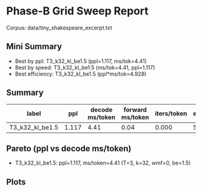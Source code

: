 # Phase-B Grid Sweep Report

Corpus: data/tiny_shakespeare_excerpt.txt

## Mini Summary

- Best by ppl: T3_k32_kl_be1.5 (ppl=1.117, ms/tok=4.41)
- Best by speed: T3_k32_kl_be1.5 (ms/tok=4.41, ppl=1.117)
- Best efficiency: T3_k32_kl_be1.5 (ppl*ms/tok=4.928)

## Summary

| label | ppl | decode ms/token | forward ms/token | iters/token | epochs | tokens | total s | T | k | wmf | beta_end |
| --- | --- | --- | --- | --- | --- | --- | --- | --- | --- | --- | --- |
| T3_k32_kl_be1.5 | 1.117 | 4.41 | 0.04 | 0.000 | 5 | 537600 | 64.7 | 3 | 32 | 0 | 1.5 |

## Pareto (ppl vs decode ms/token)

- T3_k32_kl_be1.5: ppl=1.117, ms/token=4.41 (T=3, k=32, wmf=0, be=1.5)

## Plots
